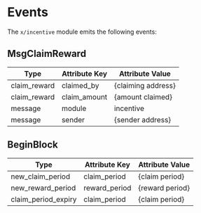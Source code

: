 <!--
order: 4
-->

# Events

The `x/incentive` module emits the following events:

## MsgClaimReward

| Type                 | Attribute Key       | Attribute Value    |
|----------------------|---------------------|--------------------|
| claim_reward         | claimed_by          | {claiming address} |
| claim_reward         | claim_amount        | {amount claimed}   |
| message              | module              | incentive          |
| message              | sender              | {sender address}   |

## BeginBlock

| Type                 | Attribute Key       | Attribute Value    |
|----------------------|---------------------|--------------------|
| new_claim_period     | claim_period        | {claim period}     |
| new_reward_period    | reward_period       | {reward period}    |
| claim_period_expiry  | claim_period        | {claim period}     |
